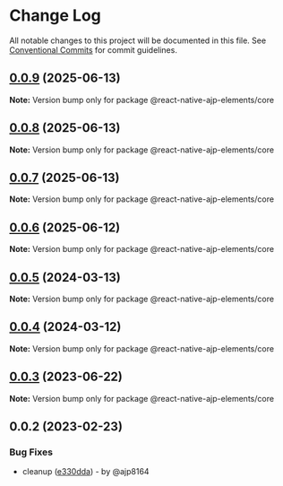 # Change Log

All notable changes to this project will be documented in this file.
See [Conventional Commits](https://conventionalcommits.org) for commit guidelines.

## [0.0.9](https://github.com/ajp8164/react-native-ajp-elements/compare/@react-native-ajp-elements/core@0.0.8...@react-native-ajp-elements/core@0.0.9) (2025-06-13)

**Note:** Version bump only for package @react-native-ajp-elements/core

## [0.0.8](https://github.com/ajp8164/react-native-ajp-elements/compare/@react-native-ajp-elements/core@0.0.7...@react-native-ajp-elements/core@0.0.8) (2025-06-13)

**Note:** Version bump only for package @react-native-ajp-elements/core

## [0.0.7](https://github.com/ajp8164/react-native-ajp-elements/compare/@react-native-ajp-elements/core@0.0.6...@react-native-ajp-elements/core@0.0.7) (2025-06-13)

**Note:** Version bump only for package @react-native-ajp-elements/core

## [0.0.6](https://github.com/ajp8164/react-native-ajp-elements/compare/@react-native-ajp-elements/core@0.0.5...@react-native-ajp-elements/core@0.0.6) (2025-06-12)

**Note:** Version bump only for package @react-native-ajp-elements/core

## [0.0.5](https://github.com/ajp8164/react-native-ajp-elements/compare/@react-native-ajp-elements/core@0.0.4...@react-native-ajp-elements/core@0.0.5) (2024-03-13)

**Note:** Version bump only for package @react-native-ajp-elements/core

## [0.0.4](https://github.com/ajp8164/react-native-ajp-elements/compare/@react-native-ajp-elements/core@0.0.3...@react-native-ajp-elements/core@0.0.4) (2024-03-12)

**Note:** Version bump only for package @react-native-ajp-elements/core

## [0.0.3](https://github.com/ajp8164/react-native-ajp-elements/compare/@react-native-ajp-elements/core@0.0.2...@react-native-ajp-elements/core@0.0.3) (2023-06-22)

**Note:** Version bump only for package @react-native-ajp-elements/core

## 0.0.2 (2023-02-23)

### Bug Fixes

* cleanup ([e330dda](https://github.com/ajp8164/react-native-ajp-elements/commit/e330ddad7fb446b3c145b55dd3f98fc68397c8e4)) - by @ajp8164
